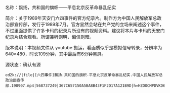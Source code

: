 名称：飘扬，共和国的旗帜——平息北京反革命暴乱纪实

简介：关于1989年天安门六四事件的官方纪录片。制作方为中国人民解放军总政治部宣传部，发行于1989年7月。官方显然会站在共产党的立场来阐述这个事件，不过里面提供了许多卡玛的纪录片所没有的视频资料。建议将本片与卡玛的天安门纪录片结合观看。所谓兼听则明，偏信则暗。

版本说明：本视频文件从 youtube 搬运，看画质似乎是模拟信号转录，分辨率为640×480，时长109分钟，其中最后有6分钟黑屏。

源状态：确认有源

```
ed2k://|file|[六四事件]飘扬.共和国的旗帜-平息北京反革命暴乱纪实.中国人民解放军总政治部宣传部.198907.mp4|568737249|367C657150A5BA8B43F1F2D17A121B9D|h=HZOOCMPDVKD6FK6FVYTXTA7SEZSLKRBX|/
```
